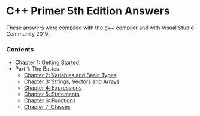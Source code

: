 # C++ Primer 5th Edition Answers

These answers were compiled with the g++ compiler and with Visual Studio Community 2019.

### Contents

* [Chapter 1: Getting Started](https://github.com/ss-haze/cpp_primer/tree/main/ch01)
* Part 1: The Basics
  + [Chapter 2: Variables and Basic Types](https://github.com/ss-haze/cpp_primer/tree/main/ch02)
  + [Chapter 3: Strings, Vectors and Arrays](https://github.com/ss-haze/cpp_primer/tree/main/ch03)
  + [Chapter 4: Expressions](https://github.com/ss-haze/cpp_primer/tree/main/ch04)
  + [Chapter 5: Statements](https://github.com/ss-haze/cpp_primer/tree/main/ch05)
  + [Chapter 6: Functions](https://github.com/ss-haze/cpp_primer/tree/main/ch06)
  + [Chapter 7: Classes](https://github.com/ss-haze/cpp_primer/tree/main/ch07)
